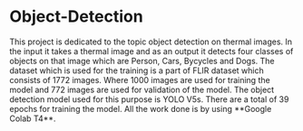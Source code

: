 # Object-Detection
<p>This project is dedicated to the topic object detection on thermal images.
In the input it takes a thermal image and as an output it detects four classes of objects on that image
which are Person, Cars, Bycycles and Dogs.
The dataset which is used for the training is a part of FLIR dataset which consists of 1772 images. Where 1000 images are used for training the model and 772 
images are used for validation of the model.
The object detection model used for this purpose is YOLO V5s.
There are a total of 39 epochs for training the model. 
All the work done is by using **Google Colab T4**.
</p>

